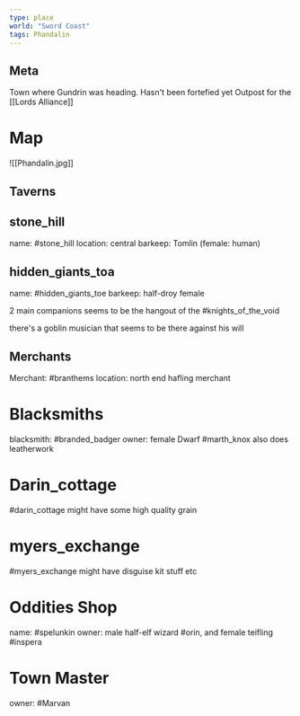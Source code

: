 ```yaml
---
type: place
world: "Sword Coast"
tags: Phandalin
---
```


## Meta

Town where Gundrin was heading. 
Hasn't been fortefied yet
Outpost for the [[Lords Alliance]]

# Map
![[Phandalin.jpg]]

## Taverns
## stone_hill
name: #stone_hill
location: central
barkeep: Tomlin (female: human)

## hidden_giants_toa
name: #hidden_giants_toe 
barkeep: half-droy female

2 main companions
seems to be the hangout of the #knights_of_the_void 

there's a goblin musician that seems to be there against his will

## Merchants
Merchant: #branthems
location: north end
hafling merchant

# Blacksmiths
blacksmith: #branded_badger
owner: female Dwarf #marth_knox
also does leatherwork

# Darin_cottage 
#darin_cottage
might have some high quality grain

# myers_exchange
#myers_exchange
might have disguise kit stuff etc

# Oddities Shop
name: #spelunkin
owner: male half-elf wizard #orin, and female teifling #inspera

# Town Master
owner: #Marvan


